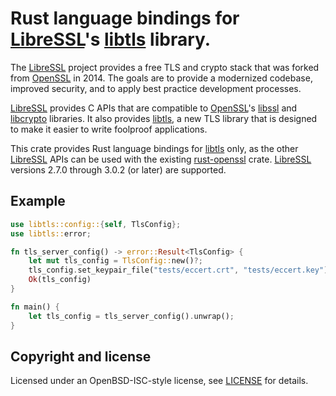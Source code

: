 # Rust language bindings for [LibreSSL]'s [libtls] library.

The [LibreSSL] project provides a free TLS and crypto stack that was forked
from [OpenSSL] in 2014.  The goals are to provide a modernized codebase,
improved security, and to apply best practice development processes.

[LibreSSL] provides C APIs that are compatible to [OpenSSL]'s [libssl] and
[libcrypto] libraries.  It also provides [libtls], a new TLS library that
is designed to make it easier to write foolproof applications.

This crate provides Rust language bindings for [libtls] only, as the other
[LibreSSL] APIs can be used with the existing [rust-openssl] crate.
[LibreSSL] versions 2.7.0 through 3.0.2 (or later) are supported.

## Example

```rust
use libtls::config::{self, TlsConfig};
use libtls::error;

fn tls_server_config() -> error::Result<TlsConfig> {
    let mut tls_config = TlsConfig::new()?;
    tls_config.set_keypair_file("tests/eccert.crt", "tests/eccert.key")?;
    Ok(tls_config)
}

fn main() {
    let tls_config = tls_server_config().unwrap();
}
```

## Copyright and license

Licensed under an OpenBSD-ISC-style license, see [LICENSE] for details.

[LibreSSL]: https://www.libressl.org
[LICENSE]: LICENSE
[OpenSSL]: https://wiki.openssl.org/index.php/Code_Quality
[libcrypto]: https://man.openbsd.org/crypto.3
[libssl]: https://man.openbsd.org/ssl.3
[libtls]: https://man.openbsd.org/tls_init.3
[rust-openssl]: https://docs.rs/openssl/
